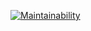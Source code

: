 [![Maintainability](https://api.codeclimate.com/v1/badges/271b8a3c01f016c48ed6/maintainability)](https://codeclimate.com/github/Zhmuda/braingames/maintainability)
